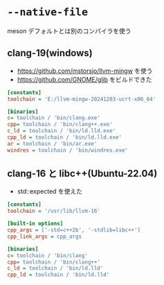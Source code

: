 # `--native-file`

meson デフォルトとは別のコンパイラを使う

## clang-19(windows)

- https://github.com/mstorsjo/llvm-mingw を使う
- https://github.com/GNOME/glib をビルドできた

```ini
[constants]
toolchain = 'E:/llvm-mingw-20241203-ucrt-x86_64'

[binaries]
c= toolchain / 'bin/clang.exe'
cpp= toolchain / 'bin/clang++.exe'
c_ld = toolchain / 'bin/ld.lld.exe'
cpp_ld = toolchain / 'bin/ld.lld.exe'
ar = toolchain / 'bin/ar.exe'
windres = toolchain / 'bin/windres.exe'
```

## clang-16 と libc++(Ubuntu-22.04)

- std::expected を使えた

```ini
[constants]
toolchain = '/usr/lib/llvm-16'

[built-in options]
cpp_args = ['-std=c++2b', '-stdlib=libc++']
cpp_link_args = cpp_args

[binaries]
c= toolchain / 'bin/clang'
cpp= toolchain / 'bin/clang++'
c_ld = toolchain / 'bin/ld.lld'
cpp_ld = toolchain / 'bin/ld.lld'
```
